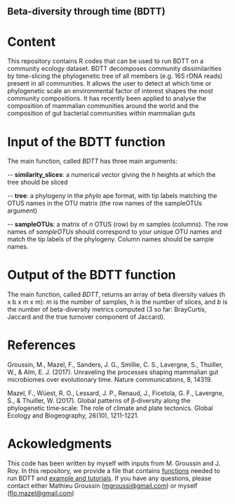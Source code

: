 ## Beta-diversity through time (BDTT) 

# Content 

This repository contains R codes that can be used to run BDTT on a community ecology dataset. BDTT decomposes community dissimilarities by time-slicing the phylogenetic tree of all members (e.g. 16S rDNA reads) present in all communities. It allows the user to detect at which time or phylogenetic scale an environmental factor of interest shapes the most community compositions. It has recently been applied to analyse the composition of mammalian communities around the world and the composition of gut bacterial communities within mammalian guts

# Input of the BDTT function 

The main function, called *BDTT* has three main arguments: 

-- **similarity_slices**: a numerical vector giving the *h* heights at which the tree should be sliced

-- **tree**: a phylogeny in the *phylo* ape format, with tip labels matching the OTUS names in the OTU matrix (the row names of the sampleOTUs argument)

-- **sampleOTUs**: a matrix of *n* OTUS (row) by *m* samples (columns). The row names of *sampleOTUs* should correspond to your unique OTU names and match the tip labels of the phylogeny. 
Column names should be sample names. 

# Output of the BDTT function 

The main function, called *BDTT*, returns an array of beta diversity values (h x b x m x m): *m* is the number of samples, *h* is the number of slices, and *b* is the number of beta-diversity metrics computed (3 so far: BrayCurtis, Jaccard and the true turnover component of Jaccard).   

# References

Groussin, M., Mazel, F., Sanders, J. G., Smillie, C. S., Lavergne, S., Thuiller, W., & Alm, E. J. (2017). Unraveling the processes shaping mammalian gut microbiomes over evolutionary time. Nature communications, 8, 14319.

Mazel, F., Wüest, R. O., Lessard, J. P., Renaud, J., Ficetola, G. F., Lavergne, S., & Thuiller, W. (2017). Global patterns of β‐diversity along the phylogenetic time‐scale: The role of climate and plate tectonics. Global Ecology and Biogeography, 26(10), 1211-1221.

# Ackowledgments

This code has been written by myself with inputs from M. Groussin and J. Roy. In this repository, we provide a file that contains [functions](https://github.com/FloMazel/BDTT/blob/master/BDTT_functions.R) needed to run BDTT  and [example and tutorials](https://github.com/FloMazel/BDTT/blob/master/Tutorial_Examples.pdf). If you have any questions, please contact either Mathieu Groussin (mgroussi@gmail.com) or myself (flo.mazel@gmail.com)





